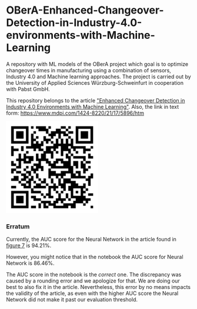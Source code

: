# OBerA-Enhanced-Changeover-Detection-in-Industry-4.0-environments-with-Machine-Learning

A repository with ML models of the OBerA project which goal is to optimize changeover times in manufacturing using a combination of sensors, Industry 4.0 and Machine learning approaches. The project is carried out by the University of Applied Sciences Würzburg-Schweinfurt in cooperation with Pabst GmbH.

This repository belongs to the article ["Enhanced Changeover Detection in Industry 4.0 Environments with Machine Learning"](https://www.mdpi.com/1424-8220/21/17/5896/htm). Also, the link in text form: <https://www.mdpi.com/1424-8220/21/17/5896/htm>

<img src="https://raw.githubusercontent.com/ValdsteiN/OBerA-Enhanced-Changeover-Detection-in-Industry-4.0-environments-with-Machine-Learning/main/qr-code.png" alt="MDPI QR code" width=250px />

### Erratum

Currently, the AUC score for the Neural Network in the article found in [figure 7](https://www.mdpi.com/sensors/sensors-21-05896/article_deploy/html/images/sensors-21-05896-g007.png) is 94.21%.

However, you might notice that in the notebook the AUC score for Neural Network is 86.46%.

The AUC score in the notebook is the *correct* one. The discrepancy was caused by a rounding error and we apologize for that. We are doing our best to also fix it in the article. Nevertheless, this error by no means impacts the validity of the article, as even with the higher AUC score the Neural Network did not make it past our evaluation threshold.
